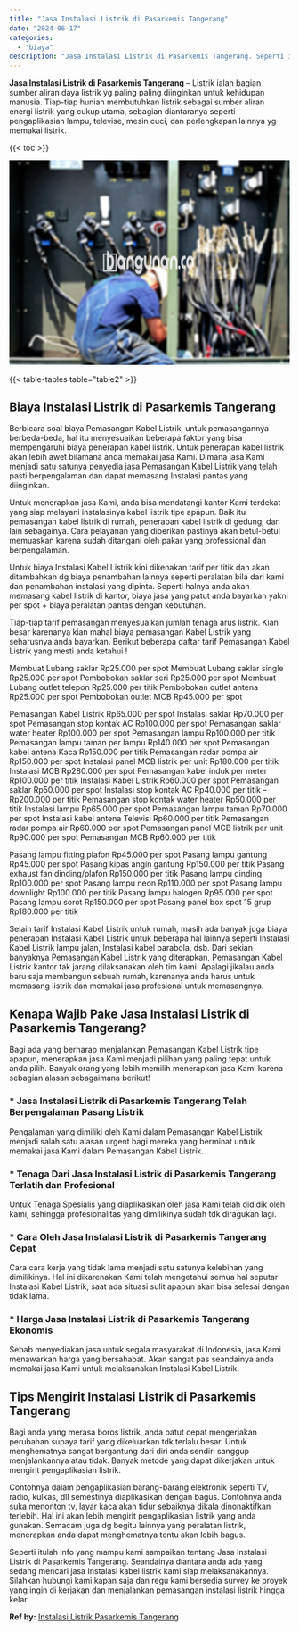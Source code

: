 ```yaml
---
title: "Jasa Instalasi Listrik di Pasarkemis Tangerang"
date: "2024-06-17"
categories: 
  - "biaya"
description: "Jasa Instalasi Listrik di Pasarkemis Tangerang. Seperti itulah info yang mampu kami sampaikan tentang Jasa Instalasi Listrik di Pasarkemis Tangerang. Seandai..."
---
```


**Jasa Instalasi Listrik di Pasarkemis Tangerang** – Listrik ialah bagian sumber aliran daya listrik yg paling paling diinginkan untuk kehidupan manusia. Tiap-tiap hunian membutuhkan listrik sebagai sumber aliran energi listrik yang cukup utama, sebagian diantaranya seperti pengaplikasian lampu, televise, mesin cuci, dan perlengkapan lainnya yg memakai listrik.

{{< toc >}}

![Jasa Instalasi Listrik di Pasarkemis Tangerang](/images/instalasi-listrik-murah22.png)

{{< table-tables table="table2" >}}

## Biaya Instalasi Listrik di Pasarkemis Tangerang

Berbicara soal biaya Pemasangan Kabel Listrik, untuk pemasangannya berbeda-beda, hal itu menyesuaikan beberapa faktor yang bisa mempengaruhi biaya penerapan kabel listrik. Untuk penerapan kabel listrik akan lebih awet bilamana anda memakai jasa Kami. Dimana jasa Kami menjadi satu satunya penyedia jasa Pemasangan Kabel Listrik yang telah pasti berpengalaman dan dapat memasang Instalasi pantas yang diinginkan.

Untuk menerapkan jasa Kami, anda bisa mendatangi kantor Kami terdekat yang siap melayani instalasinya kabel listrik tipe apapun. Baik itu pemasangan kabel listrik di rumah, penerapan kabel listrik di gedung, dan lain sebagainya. Cara pelayanan yang diberikan pastinya akan betul-betul memuaskan karena sudah ditangani oleh pakar yang professional dan berpengalaman.

Untuk biaya Instalasi Kabel Listrik kini dikenakan tarif per titik dan akan ditambahkan dg biaya penambahan lainnya seperti peralatan bila dari kami dan penambahan instalasi yang dipinta. Seperti halnya anda akan memasang kabel listrik di kantor, biaya jasa yang patut anda bayarkan yakni per spot + biaya peralatan pantas dengan kebutuhan.

Tiap-tiap tarif pemasangan menyesuaikan jumlah tenaga arus listrik. Kian besar karenanya kian mahal biaya pemasangan Kabel Listrik yang seharusnya anda bayarkan. Berikut beberapa daftar tarif Pemasangan Kabel Listrik yang mesti anda ketahui !

Membuat Lubang saklar Rp25.000 per spot Membuat Lubang saklar single Rp25.000 per spot Pembobokan saklar seri Rp25.000 per spot Membuat Lubang outlet telepon Rp25.000 per titik Pembobokan outlet antena Rp25.000 per spot Pembobokan outlet MCB Rp45.000 per spot

Pemasangan Kabel Listrik Rp65.000 per spot Instalasi saklar Rp70.000 per spot Pemasangan stop kontak AC Rp100.000 per spot Pemasangan saklar water heater Rp100.000 per spot Pemasangan lampu Rp100.000 per titik Pemasangan lampu taman per lampu Rp140.000 per spot Pemasangan kabel antena Kaca Rp150.000 per titik Pemasangan radar pompa air Rp150.000 per spot Instalasi panel MCB listrik per unit Rp180.000 per titik Instalasi MCB Rp280.000 per spot Pemasangan kabel induk per meter Rp100.000 per titik Instalasi Kabel Listrik Rp60.000 per spot Pemasangan saklar Rp50.000 per spot Instalasi stop kontak AC Rp40.000 per titik – Rp200.000 per titik Pemasangan stop kontak water heater Rp50.000 per titik Instalasi lampu Rp65.000 per spot Pemasangan lampu taman Rp70.000 per spot Instalasi kabel antena Televisi Rp60.000 per titik Pemasangan radar pompa air Rp60.000 per spot Pemasangan panel MCB listrik per unit Rp90.000 per spot Pemasangan MCB Rp60.000 per titik

Pasang lampu fitting plafon Rp45.000 per spot Pasang lampu gantung Rp45.000 per spot Pasang kipas angin gantung Rp150.000 per titik Pasang exhaust fan dinding/plafon Rp150.000 per titik Pasang lampu dinding Rp100.000 per spot Pasang lampu neon Rp110.000 per spot Pasang lampu downlight Rp100.000 per titik Pasang lampu halogen Rp95.000 per spot Pasang lampu sorot Rp150.000 per spot Pasang panel box spot 15 grup Rp180.000 per titik

Selain tarif Instalasi Kabel Listrik untuk rumah, masih ada banyak juga biaya penerapan Instalasi Kabel Listrik untuk beberapa hal lainnya seperti Instalasi Kabel Listrik lampu jalan, Instalasi kabel parabola, dsb. Dari sekian banyaknya Pemasangan Kabel Listrik yang diterapkan, Pemasangan Kabel Listrik kantor tak jarang dilaksanakan oleh tim kami. Apalagi jikalau anda baru saja membangun sebuah rumah, karenanya anda harus untuk memasang listrik dan memakai jasa profesional untuk memasangnya.

## Kenapa Wajib Pake Jasa Instalasi Listrik di Pasarkemis Tangerang?

Bagi ada yang berharap menjalankan Pemasangan Kabel Listrik tipe apapun, menerapkan jasa Kami menjadi pilihan yang paling tepat untuk anda pilih. Banyak orang yang lebih memilih menerapkan jasa Kami karena sebagian alasan sebagaimana berikut!

### \* Jasa Instalasi Listrik di Pasarkemis Tangerang Telah Berpengalaman Pasang Listrik

Pengalaman yang dimiliki oleh Kami dalam Pemasangan Kabel Listrik menjadi salah satu alasan urgent bagi mereka yang berminat untuk memakai jasa Kami dalam Pemasangan Kabel Listrik.

### \* Tenaga Dari Jasa Instalasi Listrik di Pasarkemis Tangerang Terlatih dan Profesional

Untuk Tenaga Spesialis yang diaplikasikan oleh jasa Kami telah dididik oleh kami, sehingga profesionalitas yang dimilikinya sudah tdk diragukan lagi.

### \* Cara Oleh Jasa Instalasi Listrik di Pasarkemis Tangerang Cepat

Cara cara kerja yang tidak lama menjadi satu satunya kelebihan yang dimilikinya. Hal ini dikarenakan Kami telah mengetahui semua hal seputar Instalasi Kabel Listrik, saat ada situasi sulit apapun akan bisa selesai dengan tidak lama.

### \* Harga Jasa Instalasi Listrik di Pasarkemis Tangerang Ekonomis

Sebab menyediakan jasa untuk segala masyarakat di Indonesia, jasa Kami menawarkan harga yang bersahabat. Akan sangat pas seandainya anda memakai jasa Kami untuk melaksanakan Instalasi Kabel Listrik.

## Tips Mengirit Instalasi Listrik di Pasarkemis Tangerang


Bagi anda yang merasa boros listrik, anda patut cepat mengerjakan perubahan supaya tarif yang dikeluarkan tdk terlalu besar. Untuk menghematnya sangat bergantung dari diri anda sendiri sanggup menjalankannya atau tidak. Banyak metode yang dapat dikerjakan untuk mengirit pengaplikasian listrik.

Contohnya dalam pengaplikasian barang-barang elektronik seperti TV, radio, kulkas, dll semestinya diaplikasikan dengan bagus. Contohnya anda suka menonton tv, layar kaca akan tidur sebaiknya dikala dinonaktifkan terlebih. Hal ini akan lebih mengirit pengaplikasian listrik yang anda gunakan. Semacam juga dg begitu lainnya yang peralatan listrik, menerapkan anda dapat menghematnya tentu akan lebih bagus.

Seperti itulah info yang mampu kami sampaikan tentang Jasa Instalasi Listrik di Pasarkemis Tangerang. Seandainya diantara anda ada yang sedang mencari jasa Instalasi kabel listrik kami siap melaksanakannya. Silahkan hubungi kami kapan saja dan regu kami bersedia survey ke proyek yang ingin di kerjakan dan menjalankan pemasangan instalasi listrik hingga kelar.

**Ref by:** [Instalasi Listrik Pasarkemis Tangerang](https://id.wikipedia.org/wiki/Instalasi)
